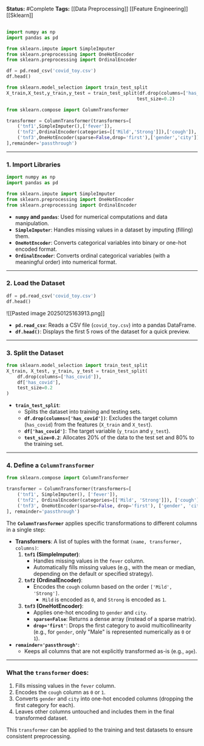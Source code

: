 **Status:**  #Complete 
**Tags:**   [[Data Preprocessing]]  [[Feature Engineering]] [[Sklearn]]


```python
  
import numpy as np 
import pandas as pd

from sklearn.impute import SimpleImputer
from sklearn.preprocessing import OneHotEncoder
from sklearn.preprocessing import OrdinalEncoder

df = pd.read_csv('covid_toy.csv')
df.head()

from sklearn.model_selection import train_test_split
X_train,X_test,y_train,y_test = train_test_split(df.drop(columns=['has_covid']),df['has_covid'],
                                                test_size=0.2)

from sklearn.compose import ColumnTransformer

transformer = ColumnTransformer(transformers=[
    ('tnf1',SimpleImputer(),['fever']),
    ('tnf2',OrdinalEncoder(categories=[['Mild','Strong']]),['cough']),
    ('tnf3',OneHotEncoder(sparse=False,drop='first'),['gender','city'])
],remainder='passthrough')

```

---
### 1. **Import Libraries**

```python
import numpy as np 
import pandas as pd

from sklearn.impute import SimpleImputer
from sklearn.preprocessing import OneHotEncoder
from sklearn.preprocessing import OrdinalEncoder
```

- **`numpy` and `pandas`**: Used for numerical computations and data manipulation.
- **`SimpleImputer`**: Handles missing values in a dataset by imputing (filling) them.
- **`OneHotEncoder`**: Converts categorical variables into binary or one-hot encoded format.
- **`OrdinalEncoder`**: Converts ordinal categorical variables (with a meaningful order) into numerical format.

---

### 2. **Load the Dataset**

```python
df = pd.read_csv('covid_toy.csv')
df.head()
```

![[Pasted image 20250125163913.png]]

- **`pd.read_csv`**: Reads a CSV file (`covid_toy.csv`) into a pandas DataFrame.
- **`df.head()`**: Displays the first 5 rows of the dataset for a quick preview.

---

### 3. **Split the Dataset**

```python
from sklearn.model_selection import train_test_split
X_train, X_test, y_train, y_test = train_test_split(
    df.drop(columns=['has_covid']),
    df['has_covid'],
    test_size=0.2
)
```

- **`train_test_split`**:
    - Splits the dataset into training and testing sets.
    - **`df.drop(columns=['has_covid'])`**: Excludes the target column (`has_covid`) from the features (`X_train` and `X_test`).
    - **`df['has_covid']`**: The target variable (`y_train` and `y_test`).
    - **`test_size=0.2`**: Allocates 20% of the data to the test set and 80% to the training set.

---

### 4. **Define a `ColumnTransformer`**

```python
from sklearn.compose import ColumnTransformer

transformer = ColumnTransformer(transformers=[
    ('tnf1', SimpleImputer(), ['fever']),
    ('tnf2', OrdinalEncoder(categories=[['Mild', 'Strong']]), ['cough']),
    ('tnf3', OneHotEncoder(sparse=False, drop='first'), ['gender', 'city'])
], remainder='passthrough')
```

The **`ColumnTransformer`** applies specific transformations to different columns in a single step:

- **Transformers**: A list of tuples with the format `(name, transformer, columns)`:
    1. **`tnf1` (SimpleImputer)**:
        - Handles missing values in the `fever` column.
        - Automatically fills missing values (e.g., with the mean or median, depending on the default or specified strategy).
    2. **`tnf2` (OrdinalEncoder)**:
        - Encodes the `cough` column based on the order `['Mild', 'Strong']`.
            - `Mild` is encoded as `0`, and `Strong` is encoded as `1`.
    3. **`tnf3` (OneHotEncoder)**:
        - Applies one-hot encoding to `gender` and `city`.
        - **`sparse=False`**: Returns a dense array (instead of a sparse matrix).
        - **`drop='first'`**: Drops the first category to avoid multicollinearity (e.g., for `gender`, only "Male" is represented numerically as `0` or `1`).
- **`remainder='passthrough'`**:
    - Keeps all columns that are not explicitly transformed as-is (e.g., `age`).

---

### What the `transformer` does:

1. Fills missing values in the `fever` column.
2. Encodes the `cough` column as `0` or `1`.
3. Converts `gender` and `city` into one-hot encoded columns (dropping the first category for each).
4. Leaves other columns untouched and includes them in the final transformed dataset.

This `transformer` can be applied to the training and test datasets to ensure consistent preprocessing.